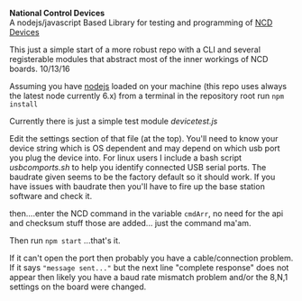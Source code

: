 **National Control Devices**  
A nodejs/javascript Based Library for testing and programming of [NCD Devices](http://controlanything.com)

This just a simple start of a more robust repo with a CLI and several registerable modules that abstract most of the inner workings of NCD boards.  10/13/16

Assuming you have [nodejs](https://nodejs.org/en/download/) loaded on your machine (this repo uses always the latest node currently 6.x) from a terminal in the repository root run ```npm install```

Currently there is just a simple test module  <em>devicetest.js</em>

Edit the settings section of that file (at the top).  You'll need to know your device string which is OS dependent and may depend on which usb port you plug the device into. For linux users I include a bash script <em>usbcomports.sh</em> to help you identify connected USB serial ports.  The baudrate given seems to be the factory default so it should work. If you have issues with baudrate then you'll have to fire up the base station software and check it.

then....enter the NCD command in the variable ```cmdArr```, no need for the api and checksum stuff those are added... just the command ma'am.

Then run ```npm start```  ...that's it.

If it can't open the port then probably you have a cable/connection problem.  If it says ```"message sent..."``` but the next line "complete response" does not appear then likely you have a baud rate mismatch problem and/or the 8,N,1 settings on the board were changed.
